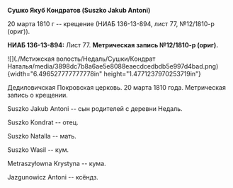 **Сушко Якуб Кондратов (Suszko Jakub Antoni)**

20 марта 1810 г -- крещение (НИАБ 136-13-894, лист 77, №12/1810-р
(ориг)).

**НИАБ 136-13-894:** Лист 77. **Метрическая запись №12/1810-р (ориг).**

![](./Мстижская волость/Недаль/Сушки/Кондрат Наталья/media/3898dc7b8a6ae5e8088eaecdcedbdb5e997d4bad.png){width="6.496527777777778in"
height="1.4771237970253719in"}

Дедиловичская Покровская церковь. 20 марта 1810 года. Метрическая запись
о крещении.

Suszko Jakub Antoni -- сын родителей с деревни Нeдаль.

Suszko Kondrat -- отец.

Suszko Natalla -- мать.

Suszko Wasil -- кум.

Metraszyłowna Krystyna -- кума.

Jazgunowicz Antoni -- ксёндз.
